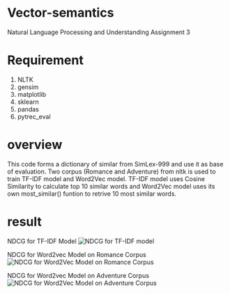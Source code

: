 # Vector-semantics
 Natural Language Processing and Understanding Assignment 3

# Requirement
1) NLTK
2) gensim
3) matplotlib
4) sklearn
5) pandas
6) pytrec_eval

# overview
This code forms a dictionary of similar from SimLex-999 and use it as base of evaluation. Two corpus (Romance and Adventure) from nltk is used to train TF-IDF model and Word2Vec model. TF-IDF model uses Cosine Similarity to calculate top 10 similar words and Word2Vec model uses its own most_similar() funtion to retrive 10 most similar words.

# result
NDCG for TF-IDF Model
![NDCG for TF-IDF model](https://github.com/Yakin10/Vector-semantics/blob/main/Images/ndcg_tf-idf.png)

NDCG for Word2vec Model on Romance Corpus
![NDCG for Word2Vec Model on Romance Corpus](https://github.com/Yakin10/Vector-semantics/blob/main/Images/ndcg_romance.png)

NDCG for Word2vec Model on Adventure Corpus
![NDCG for Word2Vec Model on Adventure Corpus](https://github.com/Yakin10/Vector-semantics/blob/main/Images/ndcg_adventure.png)
